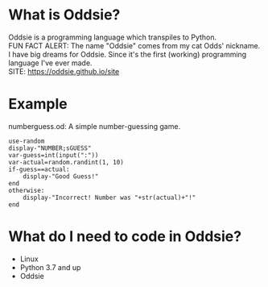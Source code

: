 # What is Oddsie?
Oddsie is a programming language which transpiles to Python.  
FUN FACT ALERT: The name "Oddsie" comes from my cat Odds' nickname.  
I have big dreams for Oddsie. Since it's the first (working) programming language I've ever made.  
SITE: https://oddsie.github.io/site
# Example
numberguess.od: A simple number-guessing game.
```
use-random
display-"NUMBER;sGUESS"
var-guess=int(input(":"))
var-actual=random.randint(1, 10)
if-guess==actual:
	display-"Good Guess!"
end
otherwise:
	display-"Incorrect! Number was "+str(actual)+"!"
end
```
# What do I need to code in Oddsie?
- Linux
- Python 3.7 and up
- Oddsie

